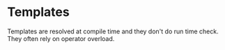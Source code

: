 # Templates
Templates are resolved at compile time and they don't do run time check. They often rely on operator overload.